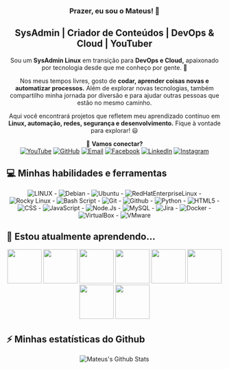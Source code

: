 <h3 align="center">
  Prazer, eu sou o Mateus! 👋
</h3>
  
<h2 align="center">
    SysAdmin | Criador de Conteúdos | DevOps & Cloud | YouTuber
</h2>

<div align="center">

Sou um **SysAdmin Linux** em transição para **DevOps e Cloud,** apaixonado por tecnologia desde que me conheço por gente. 🚀  

Nos meus tempos livres, gosto de **codar, aprender coisas novas e automatizar processos.** Além de explorar novas tecnologias, também compartilho minha jornada por diversão e para ajudar outras pessoas que estão no mesmo caminho.  

Aqui você encontrará projetos que refletem meu aprendizado contínuo em **Linux, automação, redes, segurança e desenvolvimento.** Fique à vontade para explorar! 😃  

🔹 **Vamos conectar?** <br>
[![YouTube](https://img.shields.io/badge/YouTube-red?style=for-the-badge&logo=youtube&logoColor=white)](https://youtube.com/@mateussebastiaoms) [![GitHub](https://img.shields.io/badge/GitHub-black?style=for-the-badge&logo=github&logoColor=white)](https://github.com/Mateus-Sebastiao) [![Email](https://img.shields.io/badge/Gmail-EA4335?style=for-the-badge&logo=gmail&logoColor=white)](mailto:network.mateussebastiao@gmail.com) [![Facebook](https://img.shields.io/badge/Facebook-blue?style=for-the-badge&logo=facebook&logoColor=white)](https://facebook.com/mateussebastiaoms) [![LinkedIn](https://img.shields.io/badge/LinkedIn-blue?style=for-the-badge&logo=linkedin&logoColor=white)](https://linkedin.com/in/mateus-sebastiao) [![Instagram](https://img.shields.io/badge/Instagram-orange?style=for-the-badge&logo=instagram&logoColor=white)](https://instagram.com/mateus_sebastiao11)

</div>

## 💻 Minhas habilidades e ferramentas

<div align="center">

![LINUX](https://img.shields.io/badge/Linux-FCC624?style=for-the-badge&logo=linux&logoColor=black) - ![Debian](https://img.shields.io/badge/Debian-A81D33?style=for-the-badge&logo=debian&logoColor=white) - ![Ubuntu](https://img.shields.io/badge/Ubuntu-E95420?style=for-the-badge&logo=ubuntu&logoColor=white) - ![RedHatEnterpriseLinux](https://img.shields.io/badge/Red_Hat-EE0000?style=for-the-badge&logo=redhat&logoColor=white) - ![Rocky Linux](https://img.shields.io/badge/Rocky_Linux-10B981?style=for-the-badge&logo=rockylinux&logoColor=white) - ![Bash Script](https://img.shields.io/badge/Bash_Script-4EAA25?style=for-the-badge&logo=gnubash&logoColor=white) - ![Git](https://img.shields.io/badge/Git-F05032?style=for-the-badge&logo=git&logoColor=white) - ![Github](https://img.shields.io/badge/Github-181717?style=for-the-badge&logo=github&logoColor=white) - ![Python](https://img.shields.io/badge/Python-3776AB?style=for-the-badge&logo=python&logoColor=white) - ![HTML5](https://img.shields.io/badge/HTML5-E34F26?style=for-the-badge&logo=html5&logoColor=white) - ![CSS](https://img.shields.io/badge/CSS-663399?style=for-the-badge&logo=css&logoColor=white) - ![JavaScript](https://img.shields.io/badge/JavaScript-F7DF1E?style=for-the-badge&logo=javascript&logoColor=white) - ![Node.Js](https://img.shields.io/badge/Node.Js-5FA04E?style=for-the-badge&logo=nodedotjs&logoColor=white) - ![MySQL](https://img.shields.io/badge/MySQL-4479A1?style=for-the-badge&logo=mysql&logoColor=white) - ![Jira](https://img.shields.io/badge/Jira-0052CC?style=for-the-badge&logo=jira&logoColor=white) - ![Docker](https://img.shields.io/badge/Docker-2496ED?style=for-the-badge&logo=docker&logoColor=white) - ![VirtualBox](https://img.shields.io/badge/VirtualBox-2F61B4?style=for-the-badge&logo=virtualbox&logoColor=white) - ![VMware](https://img.shields.io/badge/VMware-607078?style=for-the-badge&logo=docker&logoColor=white)

</div>

## 🌱 Estou atualmente aprendendo...

<div align="center">
  
<img src="https://cdn.jsdelivr.net/gh/devicons/devicon@latest/icons/docker/docker-original-wordmark.svg" width="80" height="80" /> <img src="https://cdn.jsdelivr.net/gh/devicons/devicon@latest/icons/prometheus/prometheus-plain-wordmark.svg" width="80" height="80" /> <img src="https://cdn.jsdelivr.net/gh/devicons/devicon@latest/icons/grafana/grafana-original-wordmark.svg" width="80" height="80" /> <img src="https://cdn.jsdelivr.net/gh/devicons/devicon@latest/icons/kubernetes/kubernetes-original-wordmark.svg" width="80" height="80" /> <img src="https://cdn.jsdelivr.net/gh/devicons/devicon@latest/icons/gitlab/gitlab-original-wordmark.svg" width="80" height="80" /> <img src="https://cdn.jsdelivr.net/gh/devicons/devicon@latest/icons/jenkins/jenkins-original.svg" width="80" height="80" /> <img src="https://cdn.jsdelivr.net/gh/devicons/devicon@latest/icons/vagrant/vagrant-original.svg" width="80" height="80" /> <img src="https://cdn.jsdelivr.net/gh/devicons/devicon@latest/icons/amazonwebservices/amazonwebservices-original-wordmark.svg" width="80" height="80" />

</div>

## ⚡ Minhas estatísticas do Github
<div align="center">
  
![Mateus's Github Stats](https://github-readme-stats.vercel.app/api?username=Mateus-Sebastiao&show_icons=true&theme=dark)

</div>

<!--
**Mateus-Sebastiao/Mateus-Sebastiao** is a ✨ _special_ ✨ repository because its `README.md` (this file) appears on your GitHub profile.

Here are some ideas to get you started:

- 🔭 I’m currently working on ...
- 🌱 I’m currently learning ...
- 👯 I’m looking to collaborate on ...
- 🤔 I’m looking for help with ...
- 💬 Ask me about ...
- 📫 How to reach me: ...
- 😄 Pronouns: ...
- ⚡ Fun fact: ...
-->
